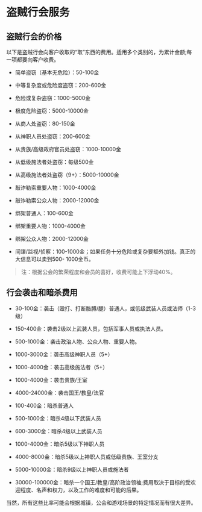 # 盗贼行会服务

## 盗贼行会的价格

以下是盗贼行会向客户收取的“取”东西的费用。适用多个类别的，为累计金额;每一项都要向客户收费。

- 简单盗窃（基本无危险）：50-100金

- 中等复杂度或危险度盗窃：200-600金

- 危险或复杂盗窃：1000-5000金

- 极度危险盗窃：5000-10000金

- 从商人处盗窃：80-150金

- 从神职人员处盗窃：200-600金

- 从贵族/高级政府官员处盗窃：1000-10000金

- 从低级施法者处盗窃：每级500金

- 从高级施法者处盗窃（9+）：5000-10000金

- 敲诈勒索重要人物：1000-4000金

- 敲诈勒索公众人物：2000-12000金

- 绑架普通人：100-600金

- 绑架重要人物：1000-4000金

- 绑架公众人物：2000-12000金

- 间谍/监视/侦察：100-1000金；如果任务十分危险或复杂要额外加钱。真正的大信息可以卖到500-
  1000金币。

> 注：根据公会的繁荣程度和会员的喜好，收费可能上下浮动40%。
>

## 行会袭击和暗杀费用

- 30-100金：袭击（殴打、打断胳膊/腿）普通人，或低级武装人员或法师（1-3级）

- 150-400金：袭击2级以上武装人员，包括军事人员或执法人员。

- 500-1000金：袭击政治人物、公众人物、重要人物。

- 1000-3000金：袭击高级神职人员（5+）

- 1000-4000金：袭击高级施法者（5+）

- 1000-4000金：袭击贵族/王室

- 4000-24000金：袭击国王/教皇/法官

- 100-400金：暗杀普通人

- 500-1000金：暗杀4级以下武装人员

- 600-3000金：暗杀4级以上武装人员

- 1000-4000金：暗杀5级以下神职人员

- 4000-8000金：暗杀5级以上神职人员或低级贵族、王室分支

- 5000-10000金：暗杀9级以上神职人员或施法者

- 30000-100000金：暗杀一个国王/教皇/高阶政治领袖;费用取决于目标的受欢迎程度、名声和权力，以及工作的难度和可能的后果。


当然，所有这些比率可能会根据城镇，公会和游戏场景的特定情况而有很大差异。
